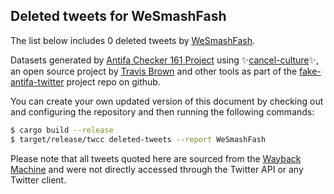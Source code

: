 ## Deleted tweets for WeSmashFash

The list below includes 0 deleted tweets by
[WeSmashFash](https://twitter.com/WeSmashFash).



Datasets generated by [Antifa Checker 161 Project](https://twitter.com/antifacheck161) using ✨[cancel-culture](https://github.com/travisbrown/cancel-culture)✨, an open source project by 
[Travis Brown](https://twitter.com/travisbrown) and other tools as part of the 
[fake-antifa-twitter](https://github.com/antifacheck161/fake-antifa-twitter) project repo on github.

You can create your own updated version of this document by checking out and configuring the
repository and then running the following commands:

```bash
$ cargo build --release
$ target/release/twcc deleted-tweets --report WeSmashFash
```

Please note that all tweets quoted here are sourced from the
[Wayback Machine](https://web.archive.org) and were not directly accessed through the Twitter API or
any Twitter client.

